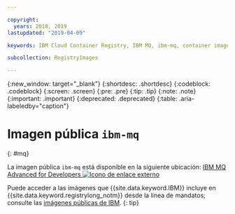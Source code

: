 ```yaml
---

copyright:
  years: 2018, 2019
lastupdated: "2019-04-09"

keywords: IBM Cloud Container Registry, IBM MQ, ibm-mq, container image, public image

subcollection: RegistryImages

---
```


{:new_window: target="_blank"}
{:shortdesc: .shortdesc}
{:codeblock: .codeblock}
{:screen: .screen}
{:pre: .pre}
{:tip: .tip}
{:note: .note}
{:important: .important}
{:deprecated: .deprecated}
{:table: .aria-labeledby="caption"}

# Imagen pública `ibm-mq`
{: #mq}

La imagen pública `ibm-mq` está disponible en la siguiente ubicación: [IBM MQ Advanced for Developers ![Icono de enlace externo](../../../icons/launch-glyph.svg "Icono de enlace externo")](https://hub.docker.com/r/ibmcom/mq/)

Puede acceder a las imágenes que {{site.data.keyword.IBM}} incluye en {{site.data.keyword.registrylong_notm}} desde la línea de mandatos; consulte las [imágenes públicas de IBM](/docs/services/Registry?topic=registry-public_images#public_images).
{: tip}

